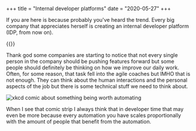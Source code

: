 +++
title = "Internal developer platforms"
date = "2020-05-27"
+++

If you are here is because probably you've heard the trend. Every big company that appreciates herself is creating an internal developer platform (IDP, from now on).

{{<tweet user="danielbryantuk" id="1524082079897694208">}}

Thank god some companies are starting to notice that not every single person in the company should be pushing features forward but some people should definitely be thinking on how we improve our daily work. Often, for some reason, that task fell into the agile coaches but IMHO that is not enough. They can think about the human interactions and the personal aspects of the job but there is some technical stuff we need to think about.

![xkcd comic about something being worth automating](https://imgs.xkcd.com/comics/is_it_worth_the_time.png)

When I see that comic strip I always think that in developer time that may even be more because every automation you have scales proportionally with the amount of people that benefit from the automation.


